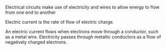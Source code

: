 Electrical circuits make use of electricity and wires to allow energy to flow from one end to another

Electric current is the rate of flow of electric charge.

An electric current flows when electrons move through a conductor, such as a metal wire.
Electricity passes through metallic conductors as a flow of negatively charged electrons.